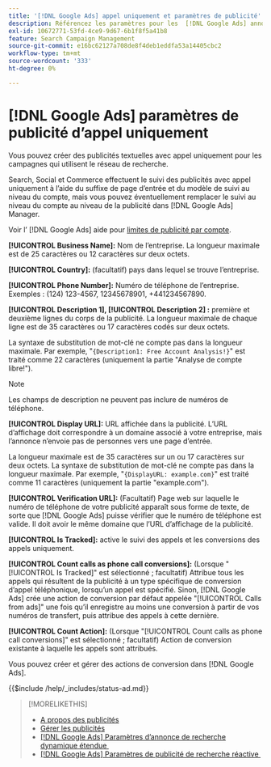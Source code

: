 ```yaml
---
title: '[!DNL Google Ads] appel uniquement et paramètres de publicité'
description: Référencez les paramètres pour les  [!DNL Google Ads] annonces Appel uniquement.
exl-id: 10672771-53fd-4ce9-9d67-6b1f8f5a41b8
feature: Search Campaign Management
source-git-commit: e16bc62127a708de8f4deb1eddfa53a14405cbc2
workflow-type: tm+mt
source-wordcount: '333'
ht-degree: 0%

---
```


# [!DNL Google Ads] paramètres de publicité d’appel uniquement

Vous pouvez créer des publicités textuelles avec appel uniquement pour les campagnes qui utilisent le réseau de recherche.

Search, Social et Commerce effectuent le suivi des publicités avec appel uniquement à l’aide du suffixe de page d’entrée et du modèle de suivi au niveau du compte, mais vous pouvez éventuellement remplacer le suivi au niveau du compte au niveau de la publicité dans [!DNL Google Ads] Manager.

Voir l’ [!DNL Google Ads] aide pour [&#x200B; limites de publicité par compte](https://support.google.com/google-ads/answer/6372658?hl=en).

<!-- ## Call-only Ad -->

<!-- hiding section header since there's only one section -->

**[!UICONTROL Business Name]:** Nom de l’entreprise. La longueur maximale est de 25 caractères ou 12 caractères sur deux octets.

**[!UICONTROL Country]:** (facultatif) pays dans lequel se trouve l’entreprise.

**[!UICONTROL Phone Number]:** Numéro de téléphone de l’entreprise. Exemples : (124) 123-4567, 12345678901, +441234567890.

**[!UICONTROL Description 1], [!UICONTROL Description 2] :** première et deuxième lignes du corps de la publicité. La longueur maximale de chaque ligne est de 35 caractères ou 17 caractères codés sur deux octets.

La syntaxe de substitution de mot-clé ne compte pas dans la longueur maximale. Par exemple, &quot;`{Description1: Free Account Analysis!}`&quot; est traité comme 22 caractères (uniquement la partie &quot;Analyse de compte libre\!&quot;).

>[!NOTE]
>
>Les champs de description ne peuvent pas inclure de numéros de téléphone.

**[!UICONTROL Display URL]:** URL affichée dans la publicité. L’URL d’affichage doit correspondre à un domaine associé à votre entreprise, mais l’annonce n’envoie pas de personnes vers une page d’entrée.

La longueur maximale est de 35 caractères sur un ou 17 caractères sur deux octets. La syntaxe de substitution de mot-clé ne compte pas dans la longueur maximale. Par exemple, &quot;`{DisplayURL: example.com}`&quot; est traité comme 11 caractères (uniquement la partie &quot;example.com&quot;).

**[!UICONTROL Verification URL]:** (Facultatif) Page web sur laquelle le numéro de téléphone de votre publicité apparaît sous forme de texte, de sorte que [!DNL Google Ads] puisse vérifier que le numéro de téléphone est valide. Il doit avoir le même domaine que l’URL d’affichage de la publicité.

**[!UICONTROL Is Tracked]:** active le suivi des appels et les conversions des appels uniquement.

**[!UICONTROL Count calls as phone call conversions]:** (Lorsque &quot;[!UICONTROL Is Tracked]&quot; est sélectionné ; facultatif) Attribue tous les appels qui résultent de la publicité à un type spécifique de conversion d’appel téléphonique, lorsqu’un appel est spécifié. Sinon, [!DNL Google Ads] crée une action de conversion par défaut appelée &quot;[!UICONTROL Calls from ads]&quot; une fois qu’il enregistre au moins une conversion à partir de vos numéros de transfert, puis attribue des appels à cette dernière.

**[!UICONTROL Count Action]:** (Lorsque &quot;[!UICONTROL Count calls as phone call conversions]&quot; est sélectionné ; facultatif) Action de conversion existante à laquelle les appels sont attribués.

Vous pouvez créer et gérer des actions de conversion dans [!DNL Google Ads].

<!-- **[!UICONTROL Status]:** -->

{{$include /help/_includes/status-ad.md}}

>[!MORELIKETHIS]
>
>* [A propos des publicités](ad-about.md)
>* [Gérer les publicités](ad-manage.md)
>* [[!DNL Google Ads]  Paramètres d’annonce de recherche dynamique étendue &#x200B;](ad-settings-google-dsa.md)
>* [[!DNL Google Ads]  Paramètres de publicité de recherche réactive &#x200B;](ad-settings-google-rsa.md)

